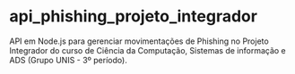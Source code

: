 # api_phishing_projeto_integrador

API em Node.js para gerenciar movimentações de Phishing no Projeto Integrador do curso de Ciência da Computação, Sistemas de informação e ADS (Grupo UNIS - 3º período).
